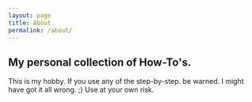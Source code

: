 ```yaml
---
layout: page
title: About
permalink: /about/
---
```


## My personal collection of How-To's.
This is my hobby. 
If you use any of the step-by-step. be warned. 
I might have got it all wrong. ;)
Use at your own risk.
